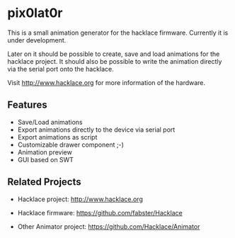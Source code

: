pix0lat0r
=========

This is a small animation generator for the hacklace firmware.
Currently it is under development.

Later on it should be possible to create, save and load animations for the hacklace project.
It should also be possible to write the animation directly via the serial port onto the hacklace.

Visit http://www.hacklace.org for more information of the hardware.

Features
--------
* Save/Load animations
* Export animations directly to the device via serial port
* Export animations as script
* Customizable drawer component ;-)
* Animation preview
* GUI based on SWT

Related Projects
----------------
* Hacklace project: http://www.hacklace.org
* Hacklace firmware: https://github.com/fabster/Hacklace

* Other Animator project: https://github.com/Hacklace/Animator